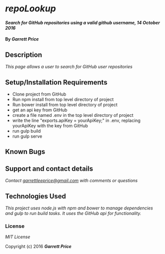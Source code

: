 # _repoLookup_

#### _Search for GitHub repositories using a valid github username, 14 October 2016_

#### By _**Garrett Price**_

## Description

_This page allows a user to search for GitHub user repositories_

## Setup/Installation Requirements

* Clone project from GitHub
* Run npm install from top level directory of project
* Run bower install from top level directory of project
* get an api key from GitHub
* create a file named .env in the top level directory of project
* write the line "exports.apiKey = yourApiKey;" in .env, replacing yourApiKey with the key from GitHub
* run gulp build
* run gulp serve

## Known Bugs

## Support and contact details

_Contact garrettleeprice@gmail.com with comments or questions_

## Technologies Used

_This project uses node.js with npm and bower to manage dependencies and gulp to run build tasks.  It uses the GitHub api for functionality._

### License

*MIT License*

Copyright (c) 2016 **_Garrett Price_**
